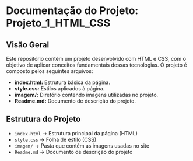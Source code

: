 # Documentação do Projeto: Projeto_1_HTML_CSS
## Visão Geral
Este repositório contém um projeto desenvolvido com HTML e CSS, com o objetivo de aplicar conceitos fundamentais dessas tecnologias. O projeto é composto pelos seguintes arquivos:
* **index.html:** Estrutura básica da página.
* **style.css:** Estilos aplicados à página.
* **imagem/:** Diretório contendo imagens utilizadas no projeto.
* **Readme.md:** Documento de descrição do projeto.

## Estrutura do Projeto
- `index.html` → Estrutura principal da página (HTML)  
- `style.css` → Folha de estilo (CSS)  
- `imagem/` → Pasta que contém as imagens usadas no site  
- `Readme.md` → Documento de descrição do projeto
